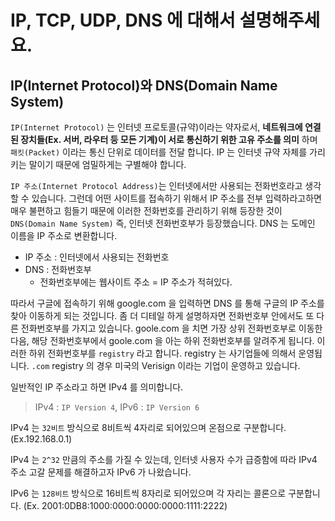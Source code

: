 # IP, TCP, UDP, DNS 에 대해서 설명해주세요.

## IP(Internet Protocol)와 DNS(Domain Name System)

`IP(Internet Protocol)` 는 인터넷 프로토콜(규약)이라는 약자로서, __네트워크에 연결된 장치들(Ex. 서버, 라우터 등 모든 기계)이 서로 통신하기 위한 고유 주소를 의미__ 하며 `패킷(Packet)` 이라는 통신 단위로 데이터를 전달 합니다. IP 는 인터넷 규약 자체를 가리키는 말이기 때문에 엄밀하게는 구별해야 합니다.

`IP 주소(Internet Protocol Address)`는 인터넷에서만 사용되는 전화번호라고 생각할 수 있습니다. 그런데 어떤 사이트를 접속하기 위해서 IP 주소를 전부 입력하라고하면 매우 불편하고 힘들기 때문에 이러한 전화번호를 관리하기 위해 등장한 것이 `DNS(Domain Name System)` 즉, 인터넷 전화번호부가 등장했습니다. DNS 는 도메인 이름을 IP 주소로 변환합니다.

- IP 주소 : 인터넷에서 사용되는 전화번호
- DNS : 전화번호부
  - 전화번호부에는 웹사이트 주소 = IP 주소가 적혀있다.
 
따라서 구글에 접속하기 위해 google.com 을 입력하면 DNS 를 통해 구글의 IP 주소를 찾아 이동하게 되는 것입니다. 좀 더 디테일 하게 설명하자면 전화번호부 안에서도 또 다른 전화번호부를 가지고 있습니다. goole.com 을 치면 가장 상위 전화번호부로 이동한 다음, 해당 전화번호부에서 goole.com 을 아는 하위 전화번호부를 알려주게 됩니다. 이러한 하위 전화번호부를 `registry` 라고 합니다. registry 는 사기업들에 의해서 운영됩니다. `.com` registry 의 경우 미국의 Verisign 이라는 기업이 운영하고 있습니다.

일반적인 IP 주소라고 하면 IPv4 를 의미합니다.

> IPv4 : `IP Version 4`, IPv6 : `IP Version 6`

IPv4 는 `32비트` 방식으로 8비트씩 4자리로 되어있으며 온점으로 구분합니다. (Ex.192.168.0.1)

IPv4 는 `2^32` 만큼의 주소를 가질 수 있는데, 인터넷 사용자 수가 급증함에 따라 IPv4 주소 고갈 문제를 해결하고자 IPv6 가 나왔습니다. 

IPv6 는 `128비트` 방식으로 16비트씩 8자리로 되어있으며 각 자리는 콜론으로 구분합니다. (Ex. 2001:0DB8:1000:0000:0000:0000:1111:2222)


